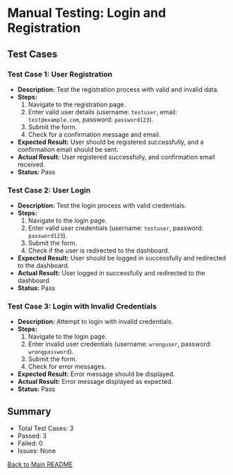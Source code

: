 # Manual Testing: Login and Registration

## Test Cases

### Test Case 1: User Registration
- **Description:** Test the registration process with valid and invalid data.
- **Steps:**
  1. Navigate to the registration page.
  2. Enter valid user details (username: `testuser`, email: `test@example.com`, password: `password123`).
  3. Submit the form.
  4. Check for a confirmation message and email.
- **Expected Result:** User should be registered successfully, and a confirmation email should be sent.
- **Actual Result:** User registered successfully, and confirmation email received.
- **Status:** Pass

### Test Case 2: User Login
- **Description:** Test the login process with valid credentials.
- **Steps:**
  1. Navigate to the login page.
  2. Enter valid user credentials (username: `testuser`, password: `password123`).
  3. Submit the form.
  4. Check if the user is redirected to the dashboard.
- **Expected Result:** User should be logged in successfully and redirected to the dashboard.
- **Actual Result:** User logged in successfully and redirected to the dashboard.
- **Status:** Pass

### Test Case 3: Login with Invalid Credentials
- **Description:** Attempt to login with invalid credentials.
- **Steps:**
  1. Navigate to the login page.
  2. Enter invalid user credentials (username: `wronguser`, password: `wrongpassword`).
  3. Submit the form.
  4. Check for error messages.
- **Expected Result:** Error message should be displayed.
- **Actual Result:** Error message displayed as expected.
- **Status:** Pass

## Summary
- Total Test Cases: 3
- Passed: 3
- Failed: 0
- Issues: None


[Back to Main README](/Readme.md#manual-testing)